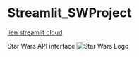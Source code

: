 # Streamlit_SWProject
<a href="https://hadisql-streamlit-swproject-appapp-qidt5g.streamlit.app/">lien streamlit cloud</a>

Star Wars API interface
![Star Wars Logo](https://external-content.duckduckgo.com/iu/?u=http%3A%2F%2Fwww.pngall.com%2Fwp-content%2Fuploads%2F2016%2F03%2FStar-Wars-Logo-PNG.png&f=1&nofb=1&ipt=e860d2c85b07da09014a5e434f93cfa80fd7e38920837911c3312999148c588e&ipo=images)
